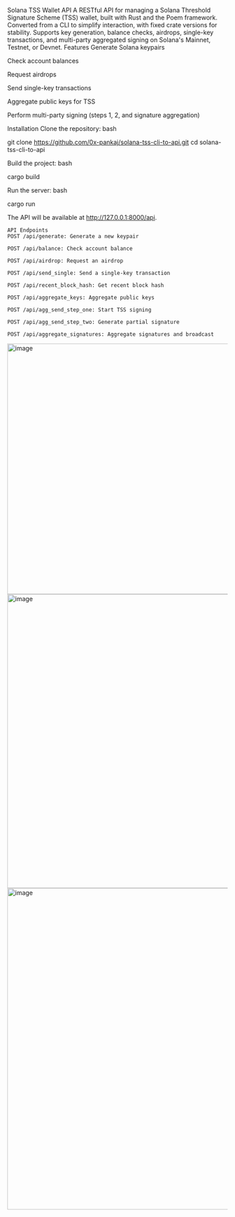 Solana TSS Wallet API
A RESTful API for managing a Solana Threshold Signature Scheme (TSS) wallet, built with Rust and the Poem framework. Converted from a CLI to simplify interaction, with fixed crate versions for stability. Supports key generation, balance checks, airdrops, single-key transactions, and multi-party aggregated signing on Solana's Mainnet, Testnet, or Devnet.
Features
Generate Solana keypairs

Check account balances

Request airdrops

Send single-key transactions

Aggregate public keys for TSS

Perform multi-party signing (steps 1, 2, and signature aggregation)

Installation
Clone the repository:
bash

git clone https://github.com/0x-pankaj/solana-tss-cli-to-api.git
cd solana-tss-cli-to-api

Build the project:
bash

cargo build

Run the server:
bash

cargo run

The API will be available at http://127.0.0.1:8000/api.
```
API Endpoints
POST /api/generate: Generate a new keypair

POST /api/balance: Check account balance

POST /api/airdrop: Request an airdrop

POST /api/send_single: Send a single-key transaction

POST /api/recent_block_hash: Get recent block hash

POST /api/aggregate_keys: Aggregate public keys

POST /api/agg_send_step_one: Start TSS signing

POST /api/agg_send_step_two: Generate partial signature

POST /api/aggregate_signatures: Aggregate signatures and broadcast

```
<img width="1225" height="573" alt="image" src="https://github.com/user-attachments/assets/de03bf88-7238-4878-b840-098798377729" />
<img width="779" height="672" alt="image" src="https://github.com/user-attachments/assets/c255ef77-a977-4660-9490-a12153ea2417" />
<img width="1087" height="735" alt="image" src="https://github.com/user-attachments/assets/1fbb4576-813b-4848-a50a-842c1299ce03" />



